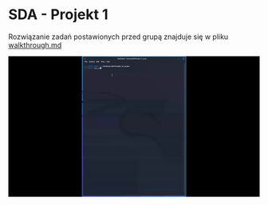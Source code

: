 # SDA - Projekt 1

Rozwiązanie zadań postawionych przed grupą znajduje się w pliku [walkthrough.md](walkthrough.md)

![alt text](/screenshots/movie.gif)
